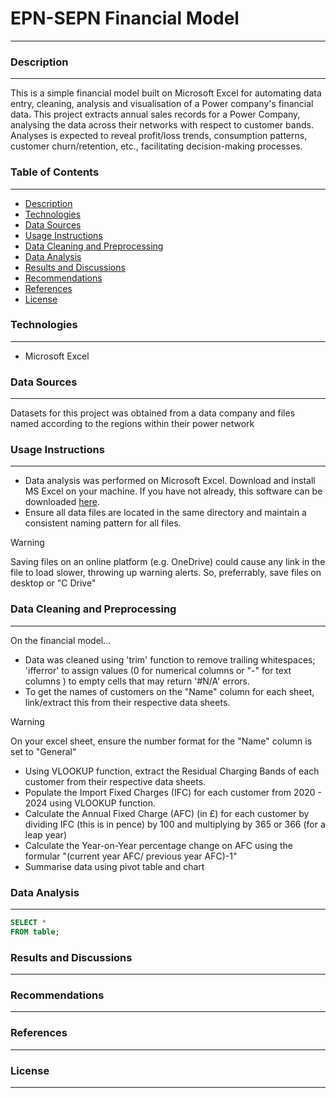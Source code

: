 # EPN-SEPN Financial Model
___

### Description
___
This is a simple financial model built on Microsoft Excel for automating data entry, cleaning, analysis and visualisation of a Power company's financial data.
This project extracts annual sales records for a Power Company, analysing the data across their networks with respect to customer bands. Analyses is expected to reveal profit/loss trends, consumption patterns, customer churn/retention, etc., facilitating decision-making processes.  

### Table of Contents
___
- [Description](#description)
- [Technologies](#technologies)
- [Data Sources](#data-sources)
- [Usage Instructions](#usage-instructions)
- [Data Cleaning and Preprocessing](#data-cleaning-and-preprocessing)
- [Data Analysis](#data-analysis)
- [Results and Discussions](#results-and-discussions)
- [Recommendations](#recommendations)
- [References](#references)
- [License](#license)


### Technologies
___
- Microsoft Excel


### Data Sources
___
Datasets for this project was obtained from a data company and files named according to the regions within their power network


### Usage Instructions
___
- Data analysis was performed on Microsoft Excel. Download and install MS Excel on your machine. If you have not already, this software can be downloaded [here](https://www.microsoft.com/en-gb/microsoft-365/excel?ef_id=_k_7f6ebb9ae2b216bcec3edc83309dd670_k_&OCID=AIDcmmp20rgnjr_SEM__k_7f6ebb9ae2b216bcec3edc83309dd670_k_&msclkid=7f6ebb9ae2b216bcec3edc83309dd670).
- Ensure all data files are located in the same directory and maintain a consistent naming pattern for all files.
> [!WARNING]
> Saving files on an online platform (e.g. OneDrive) could cause any link in the file to load slower, throwing up warning alerts. So, preferrably, save files on desktop or "C Drive"


### Data Cleaning and Preprocessing
___

On the financial model...
- Data was cleaned using 'trim' function to remove trailing whitespaces; 'ifferror' to assign values (0 for numerical columns or "-" for text columns ) to empty cells that may return '#N/A' errors.
- To get the names of customers on the "Name" column for each sheet, link/extract this from their respective data sheets.
> [!Warning]
> On your excel sheet, ensure the number format for the "Name" column is set to "General"
- Using VLOOKUP function, extract the Residual Charging Bands of each customer from their respective data sheets.
- Populate the Import Fixed Charges (IFC) for each customer from 2020 - 2024 using VLOOKUP function.
- Calculate the Annual Fixed Charge (AFC) (in £) for each customer by dividing IFC (this is in pence) by 100 and multiplying by 365 or 366 (for a leap year)
- Calculate the Year-on-Year percentage change on AFC using the formular "(current year AFC/ previous year AFC)-1"
- Summarise data using pivot table and chart

### Data Analysis
___
```SQL
SELECT *
FROM table;
```

### Results and Discussions
___

### Recommendations
___

### References
___

### License
___
